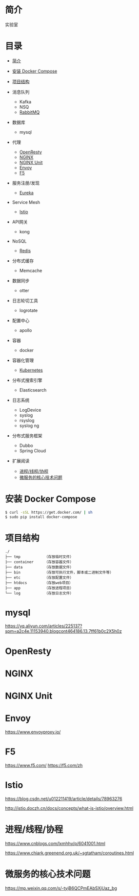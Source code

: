 # 简介

实验室

# 目录

* [简介](#简介)
* [安装 Docker Compose](#安装-docker-compose)
* [项目结构](#文件结构)

* 消息队列
    * Kafka
    * NSQ
    * [RabbitMQ](./app/rabbitmq)

* 数据库

    * mysql

* 代理
    * [OpenResty](#OpenResty)
    * [NGINX](#NGINX)
    * [NGINX Unit](#NGINX-Unit)
    * [Envoy](#Envoy)
    * [F5](#F5)

* 服务注册/发现
   
    * [Eureka](#Eureka)

* Service Mesh
    * [Istio](#Istio)

* API网关
    * kong

* NoSQL
    * [Redis](./app/redis)

* 分布式缓存
    * Memcache

* 数据同步
    * otter

* 日志轮切工具
    * logrotate

* 配置中心
    * apollo

* 容器
    * docker

* 容器化管理
    * [Kubernetes](./app/kubernetes)

* 分布式搜索引擎
    * Elasticsearch

* 日志系统

   * LogDevice
   * syslog
   * rsyslog
   * syslog ng

* 分布式服务框架

   * Dubbo
   * Spring Cloud

* 扩展阅读
   * [进程/线程/协程](#进程/线程/协程)
   * [微服务的核心技术问题](#微服务的核心技术问题)

# 安装 Docker Compose

```bash
$ curl -sSL https://get.docker.com/ | sh
$ sudo pip install docker-compose
```


# 项目结构

```
./
├── tmp           （存放临时文件）
├── container     （存放容器文件）
├── data          （存放数据文件）
├── bin           （存放可执行文件，脚本或二进制文件等）
├── etc           （存放配置文件）
├── htdocs        （存放web项目）
├── app           （存放进程项目）
└── log           （存放日志文件）

```


# mysql

https://yq.aliyun.com/articles/225137?spm=a2c4e.11153940.blogcont464186.13.7ff61b0c2X5h0z


# OpenResty

# NGINX

# NGINX Unit

# Envoy

https://www.envoyproxy.io/

# F5

https://www.f5.com/
https://f5.com/zh

# Istio

https://blog.csdn.net/u012211419/article/details/78963276

http://istio.doczh.cn/docs/concepts/what-is-istio/overview.html


# 进程/线程/协程

https://www.cnblogs.com/lxmhhy/p/6041001.html

https://www.chiark.greenend.org.uk/~sgtatham/coroutines.html

# 微服务的核心技术问题

https://mp.weixin.qq.com/s/-tyjB6QCPmEAbSXjUaz_bg